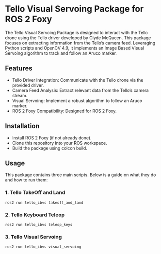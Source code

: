 # Tello Visual Servoing Package for ROS 2 Foxy

The Tello Visual Servoing Package is designed to interact with the Tello drone using the Tello driver developed by Clyde McQueen. This package focuses on extracting information from the Tello’s camera feed. Leveraging Python scripts and OpenCV 4.9, it implements an Image Based Visual Servoing algorithm to track and follow an Aruco marker.

## Features
 - Tello Driver Integration: Communicate with the Tello drone via the provided driver.
 - Camera Feed Analysis: Extract relevant data from the Tello’s camera stream.
 - Visual Servoing: Implement a robust algorithm to follow an Aruco marker.
 - ROS 2 Foxy Compatibility: Designed for ROS 2 Foxy.

## Installation
 - Install ROS 2 Foxy (if not already done).
 - Clone this repository into your ROS workspace.
 - Build the package using colcon build.

## Usage

This package contains three main scripts. Below is a guide on what they do and how to run them:

### 1. Tello TakeOff and Land

```
ros2 run tello_ibvs takeoff_and_land
```

### 2. Tello Keyboard Teleop

```
ros2 run tello_ibvs teleop_keys
```

### 3. Tello Visual Servoing

```
ros2 run tello_ibvs visual_servoing
```